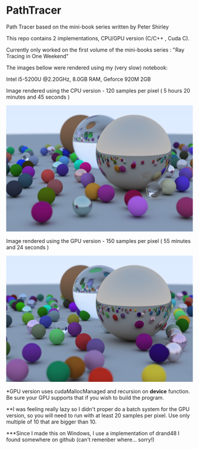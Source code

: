 # PathTracer
Path Tracer based on the mini-book series written by Peter Shirley

This repo contains 2 implementations, CPU/GPU version (C/C++ , Cuda C).

Currently only worked on the first volume of the mini-books series : "Ray Tracing in One Weekend"

The images bellow were rendered using my (very slow) notebook:

Intel i5-5200U @2.20GHz,
8.0GB RAM,
Geforce 920M 2GB

Image rendered using the CPU version - 120 samples per pixel ( 5 hours 20 minutes and 45 seconds )

![Alt text](cpu.png "CPU")

Image rendered using the GPU version - 150 samples per pixel ( 55 minutes and 24 seconds )

![Alt text](gpu.png "GPU")

*GPU version uses cudaMallocManaged and recursion on __device__ function. Be sure your GPU supports that if you wish to build the program.

**I was feeling really lazy so I didn't proper do a batch system for the GPU version, so you will need to run with at least 20 samples per pixel. Use only multiple of 10 that are bigger than 10.

***Since I made this on Windows, I use a implementation of drand48 I found somewhere on github (can't remenber where... sorry!)
